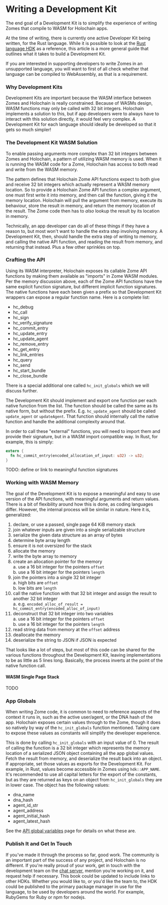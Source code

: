 # Writing a Development Kit

The end goal of a Development Kit is to simplify the experience of writing Zomes that compile to WASM for Holochain apps.

At the time of writing, there is currently one active Developer Kit being written, for the Rust language. While it is possible to look at the [Rust language HDK](https://github.com/holochain/hdk-rust) as a reference, this article is a more general guide that outlines what it takes to build a Development Kit.

If you are interested in supporting developers to write Zomes in an unsupported language, you will want to first of all check whether that language can be compiled to WebAssembly, as that is a requirement.

### Why Development Kits

Development Kits are important because the WASM interface between Zomes and Holochain is really constrained. Because of WASMs design, WASM functions may only be called with 32 bit integers. Holochain implements a solution to this, but if app developers were to always have to interact with this solution directly, it would feel very complex. A Development Kit for each language should ideally be developed so that it gets so much simpler!

### The Development Kit WASM Solution

To enable passing arguments more complex than 32 bit integers between Zomes and Holochain, a pattern of utilizing WASM memory is used. When it is running the WASM code for a Zome, Holochain has access to both read and write from the WASM memory.

The pattern defines that Holochain Zome API functions expect to both give and receive 32 bit integers which actually represent a WASM memory location. So to provide a Holochain Zome API function a complex argument, one must first write it into memory, and then call the function, giving it the memory location. Holochain will pull the argument from memory, execute its behaviour, store the result in memory, and return the memory location of the result. The Zome code then has to *also* lookup the result by its location in memory.

Technically, an app developer can do all of these things if they have a reason to, but most won't want to handle the extra step involving memory. A Development Kit, then, should handle the extra step of writing to memory, and calling the native API function, and reading the result from memory, and returning that instead. Plus a few other sprinkles on top.

### Crafting the API

Using its WASM interpreter, Holochain exposes its callable Zome API functions by making them available as "imports" in Zome WASM modules. Per the memory discussion above, each of the Zome API functions have the same explicit function signature, but different implicit function signatures. The native functions have each been given a prefix so that Development Kit wrappers can expose a regular function name. Here is a complete list:

- hc_debug
- hc_call
- hc_sign
- hc_verify_signature
- hc_commit_entry
- hc_update_entry
- hc_update_agent
- hc_remove_entry
- hc_get_entry
- hc_link_entries
- hc_query
- hc_send
- hc_start_bundle
- hc_close_bundle

There is a special additional one called `hc_init_globals` which we will discuss further.

The Development Kit should implement and export one function per each native function from the list. The function should be called the same as its native form, but without the prefix. E.g. `hc_update_agent` should be called `update_agent` or `updateAgent`. That function should internally call the native function and handle the additional complexity around that.

In order to call these "external" functions, you will need to import them and provide their signature, but in a WASM import compatible way. In Rust, for example, this is simply:
```rust
extern {
  fn hc_commit_entry(encoded_allocation_of_input: u32) -> u32;
}
```

TODO: define or link to meaningful function signatures

### Working with WASM Memory

The goal of the Development Kit is to expose a meaningful and easy to use version of the API functions, with meaningful arguments and return values. There is a bit of flexibility around how this is done, as coding languages differ. However, the internal process will be similar in nature. Here it is, generalized:
1. declare, or use a passed, single page 64 KiB memory stack
2. join whatever inputs are given into a single serializable structure
3. serialize the given data structure as an array of bytes
4. determine byte array length
5. ensure it is not oversized for the stack
6. allocate the memory
7. write the byte array to memory
8. create an allocation pointer for the memory  
  a. use a 16 bit integer for the pointers `offset`  
  b. use a 16 bit integer for the pointers `length`
9. join the pointers into a single 32 bit integer  
  a. high bits are `offset`  
  b. low bits are `length`
10. call the native function with that 32 bit integer and assign the result to another 32 bit integer  
  a. e.g. `encoded_alloc_of_result = hc_commit_entry(encoded_alloc_of_input)`
11. deconstruct that 32 bit integer into two variables  
  a. use a 16 bit integer for the pointers `offset`  
  b. use a 16 bit integer for the pointers `length`
12. read string data from memory at the `offset` address
13. deallocate the memory
14. deserialize the string to JSON if JSON is expected

That looks like a lot of steps, but most of this code can be shared for the various functions throughout the Development Kit, leaving implementations to be as little as 5 lines long. Basically, the process inverts at the point of the native function call.

#### WASM Single Page Stack

TODO

### App Globals

When writing Zome code, it is common to need to reference aspects of the context it runs in, such as the active user/agent, or the DNA hash of the app. Holochain exposes certain values through to the Zome, though it does so natively by way of the `hc_init_globals` function mentioned. Taking care to expose these values as constants will simplify the developer experience.

This is done by calling `hc_init_globals` with an input value of 0. The result of calling the function is a 32 bit integer which represents the memory location of a serialized JSON object containing all the app global values. Fetch the result from memory, and deserialize the result back into an object. If appropriate, set those values as exports for the Development Kit. For example, in Rust, values become accessible in Zomes using `hdk::APP_NAME`. It's recommended to use all capital letters for the export of the constants, but as they are returned as keys on an object from `hc_init_globals` they are in lower case. The object has the following values:
- dna_name
- dna_hash
- agent_id_str
- agent_address
- agent_initial_hash
- agent_latest_hash

See the [API global variables](/zome/api_globals.html) page for details on what these are.

### Publish It and Get In Touch

If you've made it through the process so far, good work. The community is an important part of the success of any project, and Holochain is no different. If you're really proud of your work, get in touch with the development team on the [chat server](https://chat.holochain.net/appsup/channels/hc-core), mention you're working on it, and request help if necessary. This book could be updated to include links to other HDKs. Whether you would like to, or you'd like the team to, the HDK could be published to the primary package manager in use for the language, to be used by developers around the world. For example, RubyGems for Ruby or npm for nodejs.
